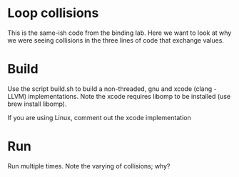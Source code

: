 Loop collisions
===============

This is the same-ish code from the binding lab. Here we want to look at why we 
were seeing collisions in the three lines of code that exchange values.

# Build

Use the script build.sh to build a non-threaded, gnu and xcode (clang - LLVM)
implementations. Note the xcode requires libomp to be installed (use 
brew install libomp).

If you are using Linux, comment out the xcode implementation

# Run

Run multiple times. Note the varying of collisions; why? 
